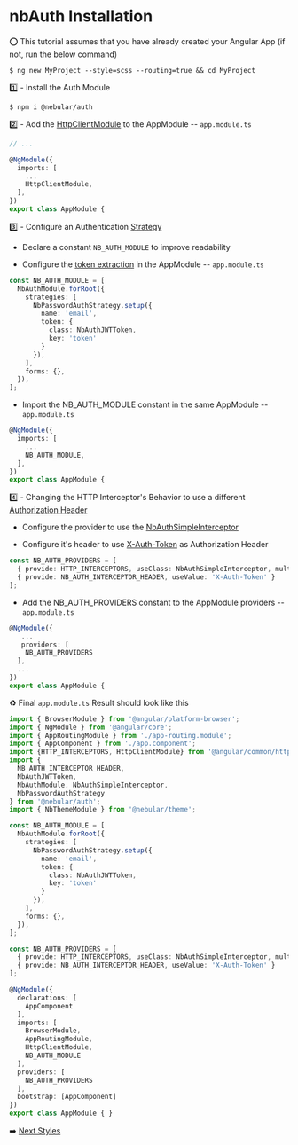 # nbAuth Installation

:o: This tutorial assumes that you have already created your Angular App (if not, run the below command) 

```
$ ng new MyProject --style=scss --routing=true && cd MyProject
```

:one: - Install the Auth Module

```
$ npm i @nebular/auth
```

:two: - Add the [HttpClientModule](https://akveo.github.io/nebular/docs/auth/installation#httpclientmodule) to the AppModule -- `app.module.ts`

```typescript
// ...

@NgModule({
  imports: [
    ...
    HttpClientModule,
  ],
})
export class AppModule {
```

:three: - Configure an Authentication [Strategy](https://akveo.github.io/nebular/docs/auth/configuring-a-strategy#strategy)

* Declare a constant `NB_AUTH_MODULE` to improve readability 

* Configure the [token extraction](https://akveo.github.io/nebular/docs/auth/getting-user-token#configure-token-extraction) in the AppModule -- `app.module.ts`

```typescript
const NB_AUTH_MODULE = [
  NbAuthModule.forRoot({
    strategies: [
      NbPasswordAuthStrategy.setup({
        name: 'email',
        token: {
          class: NbAuthJWTToken,
          key: 'token'
        }
      }),
    ],
    forms: {},
  }),
];
```

 * Import the NB_AUTH_MODULE constant in the same AppModule -- `app.module.ts`

```typescript
@NgModule({
  imports: [
    ...
    NB_AUTH_MODULE,
  ],
})
export class AppModule {
```

:four: - Changing the HTTP Interceptor's Behavior to use a different [Authorization Header](https://developer.mozilla.org/en-US/docs/Web/HTTP/Headers/Authorization)

* Configure the provider to use the [NbAuthSimpleInterceptor](https://github.com/akveo/nebular/blob/master/src/framework/auth/services/interceptors/simple-interceptor.ts)

* Configure it's header to use [X-Auth-Token](https://stackoverflow.com/questions/39017297/what-is-difference-between-x-auth-token-vs-authorisation-headers-which-is-prefer) as Authorization Header

```typescript
const NB_AUTH_PROVIDERS = [
  { provide: HTTP_INTERCEPTORS, useClass: NbAuthSimpleInterceptor, multi: true },
  { provide: NB_AUTH_INTERCEPTOR_HEADER, useValue: 'X-Auth-Token' }
];
```

 * Add the NB_AUTH_PROVIDERS constant to the AppModule providers -- `app.module.ts`

```typescript
@NgModule({
   ...
   providers: [
    NB_AUTH_PROVIDERS
  ],
  ...
})
export class AppModule {
```

:recycle: Final `app.module.ts` Result should look like this

```typescript
import { BrowserModule } from '@angular/platform-browser';
import { NgModule } from '@angular/core';
import { AppRoutingModule } from './app-routing.module';
import { AppComponent } from './app.component';
import {HTTP_INTERCEPTORS, HttpClientModule} from '@angular/common/http';
import {
  NB_AUTH_INTERCEPTOR_HEADER,
  NbAuthJWTToken,
  NbAuthModule, NbAuthSimpleInterceptor,
  NbPasswordAuthStrategy
} from '@nebular/auth';
import { NbThemeModule } from '@nebular/theme';

const NB_AUTH_MODULE = [
  NbAuthModule.forRoot({
    strategies: [
      NbPasswordAuthStrategy.setup({
        name: 'email',
        token: {
          class: NbAuthJWTToken,
          key: 'token'
        }
      }),
    ],
    forms: {},
  }),
];

const NB_AUTH_PROVIDERS = [
  { provide: HTTP_INTERCEPTORS, useClass: NbAuthSimpleInterceptor, multi: true },
  { provide: NB_AUTH_INTERCEPTOR_HEADER, useValue: 'X-Auth-Token' }
];

@NgModule({
  declarations: [
    AppComponent
  ],
  imports: [
    BrowserModule,
    AppRoutingModule,
    HttpClientModule,
    NB_AUTH_MODULE
  ],
  providers: [
    NB_AUTH_PROVIDERS
  ],
  bootstrap: [AppComponent]
})
export class AppModule { }

```

:arrow_right: [Next Styles](./STYLES.md)
